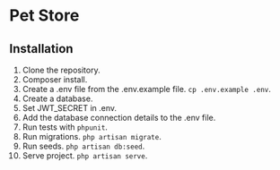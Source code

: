 # Pet Store

## Installation

1. Clone the repository.  
2. Composer install.  
3. Create a .env file from the .env.example file. `cp .env.example .env`.
4. Create a database.
5. Set JWT_SECRET in .env.
6. Add the database connection details to the .env file.
7. Run tests with `phpunit`.
8. Run migrations. `php artisan migrate`.
9. Run seeds. `php artisan db:seed`.
10. Serve project. `php artisan serve`.